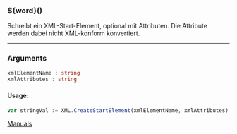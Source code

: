 ﻿### ${word}()
Schreibt ein XML-Start-Element, optional mit Attributen. Die Attribute werden dabei nicht XML-konform konvertiert.

----

### Arguments
```ts
xmlElementName : string
xmlAttributes : string
```
#### Usage:
```ts
var stringVal := XML.CreateStartElement(xmlElementName, xmlAttributes)
```

[Manuals](https://manuals.opacc.ch/docs/doku2401/F-Script/ScriptBlockFunc.XML.CreateStartElement.html)
